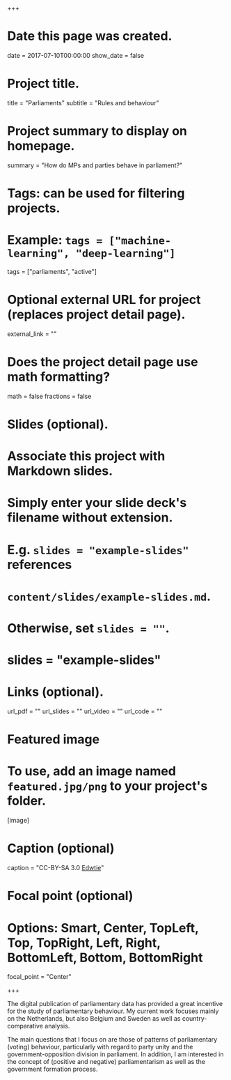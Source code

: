+++
# Date this page was created.
date = 2017-07-10T00:00:00
show_date = false

# Project title.
title = "Parliaments"
subtitle = "Rules and behaviour"

# Project summary to display on homepage.
summary = "How do MPs and parties behave in parliament?"

# Tags: can be used for filtering projects.
# Example: `tags = ["machine-learning", "deep-learning"]`
tags = ["parliaments", "active"]

# Optional external URL for project (replaces project detail page).
external_link = ""

# Does the project detail page use math formatting?
math = false
fractions = false

# Slides (optional).
#   Associate this project with Markdown slides.
#   Simply enter your slide deck's filename without extension.
#   E.g. `slides = "example-slides"` references 
#   `content/slides/example-slides.md`.
#   Otherwise, set `slides = ""`.
# slides = "example-slides"

# Links (optional).
url_pdf = ""
url_slides = ""
url_video = ""
url_code = ""

# Featured image
# To use, add an image named `featured.jpg/png` to your project's folder. 
[image]
  # Caption (optional)
  caption = "CC-BY-SA 3.0 [Edwtie](https://commons.wikimedia.org/wiki/User:Edwtie)"
  
  # Focal point (optional)
  # Options: Smart, Center, TopLeft, Top, TopRight, Left, Right, BottomLeft, Bottom, BottomRight
  focal_point = "Center"


+++

The digital publication of parliamentary data has provided a great incentive for the study of parliamentary behaviour. My current work focuses mainly on the Netherlands, but also Belgium and Sweden as well as country-comparative analysis.

The main questions that I focus on are those of patterns of parliamentary (voting) behaviour, particularly with regard to party unity and the government-opposition division in parliament. In addition, I am interested in the concept of (positive and negative) parliamentarism as well as the government formation process.
